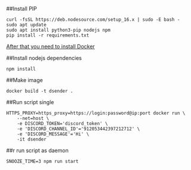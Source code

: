 ##Install PIP
```
curl -fsSL https://deb.nodesource.com/setup_16.x | sudo -E bash -
sudo apt update
sudo apt install python3-pip nodejs npm
pip install -r requirements.txt
```

[After that you need to install Docker](https://docs.docker.com/engine/install/ubuntu/)

##Install nodejs dependencies
```
npm install
```

##Make image
```
docker build -t dsender .
```

##Run script single
```
HTTPS_PROXY=https_proxy=https://login:password@ip:port docker run \
    --net=host \
    -e DISCORD_TOKEN='discord_token' \
    -e 'DISCORD_CHANNEL_ID'='912053442397212712' \
    -e 'DISCORD_MESSAGE'='Hi' \
    -it dsender
```

##r run script as daemon
```
SNOOZE_TIME=3 npm run start
```
